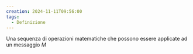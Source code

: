 ```yaml
---
creation: 2024-11-11T09:56:00
tags:
  - Definizione
---
```

Una sequenza di operazioni matematiche che possono essere applicate ad un messaggio $M$